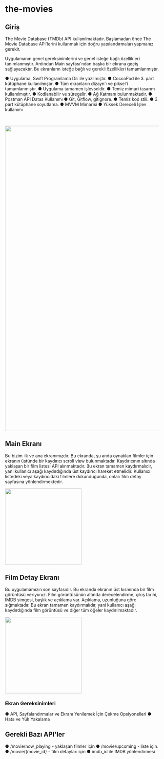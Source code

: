 # the-movies

## Giriş 
The Movie Database (TMDb) API kullanılmaktadır. Başlamadan önce The Movie Database API'lerini kullanmak için doğru yapılandırmaları yapmanız gerekir.

Uygulamanın genel gereksinimlerini ve genel isteğe bağlı özellikleri tanımlanmıştır. Ardından Main sayfası'ndan başka bir ekrana geçiş sağlayacaktır. Bu ekranların isteğe bağlı ve gerekli özellikleri tamamlanmıştır.

● Uygulama, Swift Programlama Dili ile yazılmıştır.
● CocoaPod ile 3. part kütüphane kullanılmıştır.
● Tüm ekranların dizayn'ı ve piksel'i tamamlanmıştır.
● Uygulama tamamen işlevseldir.
● Temiz mimari tasarım kullanılmıştır.
● Kodlanabilir ve süregelir.
● Ağ Katmanı bulunmaktadır.
● Postman API Datas Kullanımı
● Git, Gitflow, gitignore.
● Temiz kod stili.
● 3. part kütüphane soyutlama.
● MVVM Mimarisi
● Yüksek Dereceli İşlev kullanımı

<br> 

<p align="center">
  <img src="https://user-images.githubusercontent.com/88663603/166152205-53fb98f6-4e51-4ad5-a045-8dc6ea17f70b.png" width="1000"> 

  
</p>


## Main Ekranı
Bu bizim ilk ve ana ekranımızdır. Bu ekranda, şu anda oynatılan filmler için ekranın üstünde bir kaydırıcı scroll view bulunmaktadır. Kaydırıcının altında yaklaşan bir film listesi API alınmaktadır. Bu ekran tamamen kaydırmalıdır, yani kullanıcı aşağı kaydırdığında üst kaydırıcı hareket etmelidir. Kullanıcı listedeki veya kaydırıcıdaki filmlere dokunduğunda, onları film detay sayfasına yönlendirmektedir.
  
  <img src="https://user-images.githubusercontent.com/88663603/166152219-d14772e3-7123-468f-9e96-d704dca50839.png" width="250"> 
  
## Film Detay Ekranı
Bu uygulamamızın son sayfasıdır. Bu ekranda ekranın üst kısmında bir film görüntüsü veriyoruz. Film görüntüsünün altında derecelendirme, çıkış tarihi, IMDB simgesi, başlık ve açıklama var. Açıklama, uzunluğuna göre sığmaktadır. Bu ekran tamamen kaydırmalıdır, yani kullanıcı aşağı kaydırdığında film görüntüsü ve diğer tüm öğeler kaydırılmaktadır.

  <img src="https://user-images.githubusercontent.com/88663603/166152213-6e43767a-4404-4917-bed9-aec5f08470a1.png" width="250"> 
  
### Ekran Gereksinimleri
● API, Sayfalandırmalar ve Ekranı Yenilemek İçin Çekme Opsiyonelleri
● Hata ve Yük Yakalama

## Gerekli Bazı API'ler
● /movie/now_playing - yaklaşan filmler için
● /movie/upcoming - liste için.
● /movie/{movie_id} - film detayları için
● imdb_id ile IMDB yönlendirmesi

